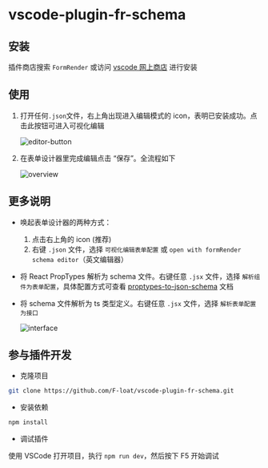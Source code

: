 # vscode-plugin-fr-schema

## 安装

插件商店搜索 `FormRender` 或访问 [vscode 网上商店](https://marketplace.visualstudio.com/items?itemName=F-loat.vscode-plugin-fr-schema) 进行安装

## 使用

1. 打开任何`.json`文件，右上角出现进入编辑模式的 icon，表明已安装成功。点击此按钮可进入可视化编辑

   ![editor-button](https://img.alicdn.com/tfs/TB165c0V4z1gK0jSZSgXXavwpXa-849-465.png)

2. 在表单设计器里完成编辑点击 “保存”。全流程如下

   ![overview](https://img.alicdn.com/tfs/TB1b53cmGNj0u4jSZFyXXXgMVXa-2740-1748.gif)

## 更多说明

- 唤起表单设计器的两种方式：

  1. 点击右上角的 icon (推荐)
  2. 右键 `.json` 文件，选择 `可视化编辑表单配置` 或 `open with formRender schema editor`（英文编辑器）

- 将 React PropTypes 解析为 schema 文件。右键任意 `.jsx` 文件，选择 `解析组件为表单配置`，具体配置方式可查看 [proptypes-to-json-schema](https://github.com/form-render/proptypes-to-json-schema) 文档

- 将 schema 文件解析为 ts 类型定义。右键任意 `.jsx` 文件，选择 `解析表单配置为接口`

   ![interface](https://img.alicdn.com/tfs/TB1nI.NWrY1gK0jSZTEXXXDQVXa-2736-1744.png)

## 参与插件开发

- 克隆项目

```sh
git clone https://github.com/F-loat/vscode-plugin-fr-schema.git
```

- 安装依赖

```sh
npm install
```

- 调试插件

使用 VSCode 打开项目，执行 `npm run dev`，然后按下 F5 开始调试
